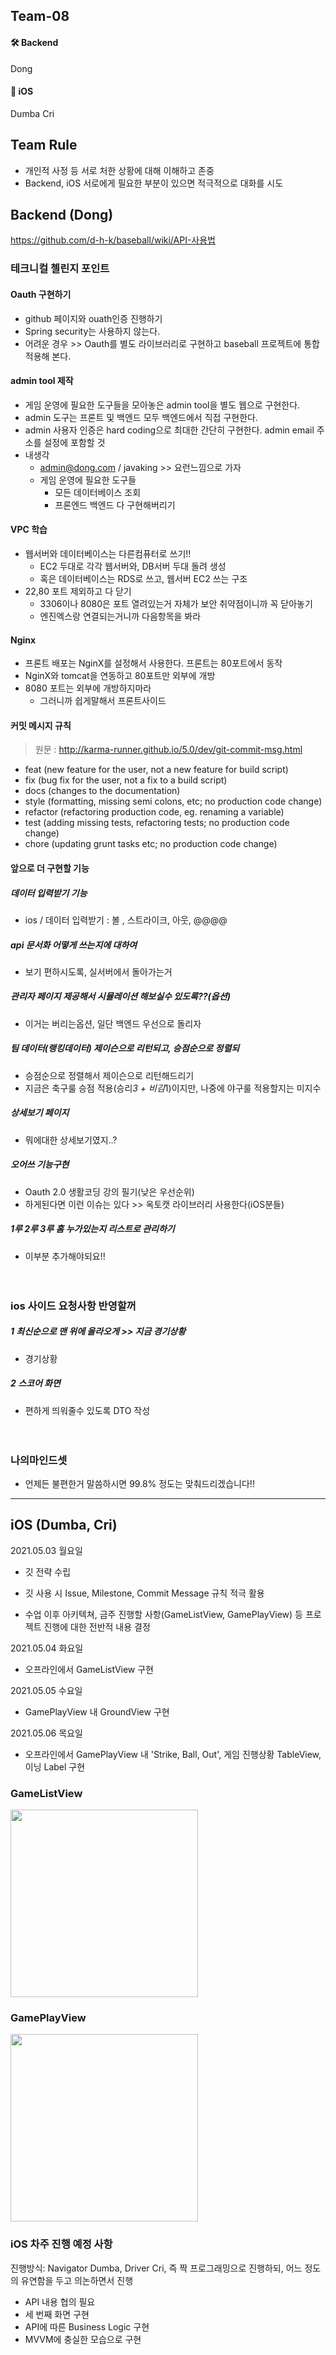 ## Team-08

#### 🛠 Backend

Dong

#### 📱 iOS


Dumba
Cri



## Team Rule

- 개인적 사정 등 서로 처한 상황에 대해 이해하고 존중
- Backend, iOS 서로에게 필요한 부분이 있으면 적극적으로 대화를 시도

## Backend (Dong)

https://github.com/d-h-k/baseball/wiki/API-사용법


### 테크니컬 첼린지 포인트
#### Oauth 구현하기
  - github 페이지와 ouath인증 진행하기
  - Spring security는 사용하지 않는다.
  - 어려운 경우 >> Oauth를 별도 라이브러리로 구현하고 baseball 프로젝트에 통합 적용해 본다.

#### admin tool 제작
  - 게임 운영에 필요한 도구들을 모아놓은 admin tool을 별도 웹으로 구현한다.
  - admin 도구는 프론트 및 백엔드 모두 백엔드에서 직접 구현한다. 
  - admin 사용자 인증은 hard coding으로 최대한 간단히 구현한다. admin email 주소를 설정에 포함할 것
  - 내생각
    - admin@dong.com / javaking  >> 요런느낌으로 가자
    - 게임 운영에 필요한 도구들
      - 모든 데이터베이스 조회
      - 프론엔드 백엔드 다 구현해버리기

#### VPC 학습
  - 웹서버와 데이터베이스는 다른컴퓨터로 쓰기!!
    - EC2 두대로 각각 웹서버와, DB서버 두대 돌려 생성
    - 혹은 데이터베이스는 RDS로 쓰고, 웹서버 EC2 쓰는 구조
  - 22,80 포트 제외하고 다 닫기
    - 3306이나 8080은 포트 열려있는거 자체가 보안 취약점이니까 꼭 닫아놓기
    - 엔진엑스랑 연결되는거니까 다음항목을 봐라

#### Nginx
  - 프론트 배포는 NginX를 설정해서 사용한다. 프론트는 80포트에서 동작
  - NginX와 tomcat을 연동하고 80포트만 외부에 개방
  - 8080 포트는 외부에 개방하지마라
    - 그러니까 쉽게말해서 프론트사이드 


#### 커밋 메시지 규칙
> 원문 : http://karma-runner.github.io/5.0/dev/git-commit-msg.html

- feat (new feature for the user, not a new feature for build script)
- fix (bug fix for the user, not a fix to a build script)
- docs (changes to the documentation)
- style (formatting, missing semi colons, etc; no production code change)
- refactor (refactoring production code, eg. renaming a variable)
- test (adding missing tests, refactoring tests; no production code change)
- chore (updating grunt tasks etc; no production code change)


#### 앞으로 더 구현할 기능
##### 데이터 입력받기 기능
  - ios / 데이터 입력받기 : 볼 , 스트라이크, 아웃, @@@@
##### api 문서화 어떻게 쓰는지에 대하여 
  - 보기 편하시도록, 실서버에서 돌아가는거
##### 관리자 페이지 제공해서 시뮬레이션 해보실수 있도록??(옵션)
  - 이거는 버리는옵션, 일단 백엔드 우선으로 돌리자
##### 팀 데이터(랭킹데이터) 제이슨으로 리턴되고, 승점순으로 정렬되
  - 승점순으로 정렬해서 제이슨으로 리턴해드리기
  - 지금은 축구룰 승점 적용(승리*3 + 비김*1)이지만, 나중에 야구룰 적용할지는 미지수
##### 상세보기 페이지
  - 뭐에대한 상세보기였지..?
##### 오어쓰 기능구현 
  - Oauth 2.0 생활코딩 강의 필기(낮은 우선순위)
  - 하게된다면 이런 이슈는 있다 >> 옥토캣 라이브러리 사용한다(iOS분들)
##### 1루 2루 3루 홈 누가있는지 리스트로 관리하기
  - 이부분 추가해야되요!!
    <br><br><br>
### ios 사이드 요청사항 반영할꺼


##### 1 최신순으로 맨 위에 올라오게 >> 지금 경기상황
- 경기상황
##### 2 스코어 화면 
- 편하게 띄워줄수 있도록 DTO 작성
  <br><br><br>
### 나의마인드셋
- 언제든 불편한거 말씀하시면 99.8% 정도는 맞춰드리겠습니다!!

---------

## iOS (Dumba, Cri)





2021.05.03 월요일

- 깃 전략 수립
- 깃 사용 시 Issue, Milestone, Commit Message 규칙 적극 활용 

- 수업 이후 아키텍쳐, 금주 진행할 사항(GameListView, GamePlayView) 등 프로젝트 진행에 대한 전반적 내용 결정

2021.05.04 화요일

- 오프라인에서 GameListView 구현

2021.05.05 수요일

- GamePlayView 내 GroundView 구현

2021.05.06 목요일

- 오프라인에서 GamePlayView 내 'Strike, Ball, Out', 게임 진행상황 TableView, 이닝 Label 구현

### GameListView
<img src="https://images.velog.io/images/panther222128/post/fe924852-a651-4b44-8be8-b7656246a446/Simulator%20Screen%20Shot%20-%20iPhone%2011%20-%202021-05-07%20at%2011.16.51.png" width="300">

### GamePlayView
<img src = "https://user-images.githubusercontent.com/41679458/117403703-91e05580-af43-11eb-998f-b2b620e04ad5.png" width = "300">

### iOS 차주 진행 예정 사항

진행방식: Navigator Dumba, Driver Cri, 즉 짝 프로그래밍으로 진행하되, 어느 정도의 유연함을 두고 의논하면서 진행



- API 내용 협의 필요
- 세 번째 화면 구현
- API에 따른 Business Logic 구현
- MVVM에 충실한 모습으로 구현
